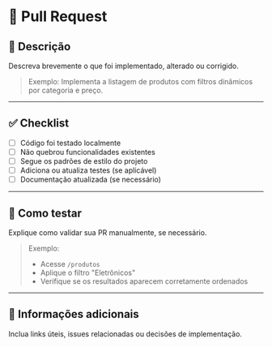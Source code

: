 # 📌 Pull Request

## 📄 Descrição
Descreva brevemente o que foi implementado, alterado ou corrigido.

> Exemplo: Implementa a listagem de produtos com filtros dinâmicos por categoria e preço.

---

## ✅ Checklist

- [ ] Código foi testado localmente
- [ ] Não quebrou funcionalidades existentes
- [ ] Segue os padrões de estilo do projeto
- [ ] Adiciona ou atualiza testes (se aplicável)
- [ ] Documentação atualizada (se necessário)

---

## 🔎 Como testar
Explique como validar sua PR manualmente, se necessário.

> Exemplo:
> - Acesse `/produtos`
> - Aplique o filtro "Eletrônicos"
> - Verifique se os resultados aparecem corretamente ordenados

---

## 📎 Informações adicionais
Inclua links úteis, issues relacionadas ou decisões de implementação.